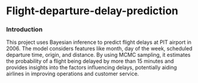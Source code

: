 # Flight-departure-delay-prediction

### Introduction

This project uses Bayesian inference to predict flight delays at PIT airport in 2006. The model considers features like month, day of the week, scheduled departure time, origin, and distance. By using MCMC sampling, it estimates the probability of a flight being delayed by more than 15 minutes and provides insights into the factors influencing delays, potentially aiding airlines in improving operations and customer service.
